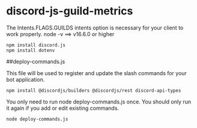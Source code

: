# discord-js-guild-metrics

The Intents.FLAGS.GUILDS intents option is necessary for your client to work properly.
node -v ==> v16.6.0 or higher
```
npm install discord.js
npm install dotenv
```

##deploy-commands.js

This file will be used to register and update the slash commands for your bot application.
```
npm install @discordjs/builders @discordjs/rest discord-api-types
```
You only need to run node deploy-commands.js once. You should only run it again if you add or edit existing commands.
```
node deploy-commands.js
```
